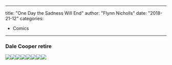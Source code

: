 
---
title: "One Day the Sadness Will End"
author: "Flynn Nicholls"
date: "2018-21-12"
categories:
- Comics
---

### Dale Cooper retire
![](/wp-content/uploads/2018/12/twinpeaks01.png?resize=1170%2C1560&#038;ssl=1)![](/wp-content/uploads/2018/12/twinpeaks02.png?resize=1170%2C1560&#038;ssl=1)![](/wp-content/uploads/2018/12/twinpeaks03.png?resize=1170%2C1560&#038;ssl=1)![](/wp-content/uploads/2018/12/twinpeaks04.png?resize=1170%2C1560&#038;ssl=1)![](/wp-content/uploads/2018/12/twinpeaks05.png?resize=1170%2C1560&#038;ssl=1)![](/wp-content/uploads/2018/12/twinpeaks06.png?resize=1170%2C1560&#038;ssl=1)![](/wp-content/uploads/2018/12/twinpeaks07.png?resize=1170%2C1560&#038;ssl=1)![](/wp-content/uploads/2018/12/twinpeaks08.jpg?resize=1170%2C1560&#038;ssl=1)
